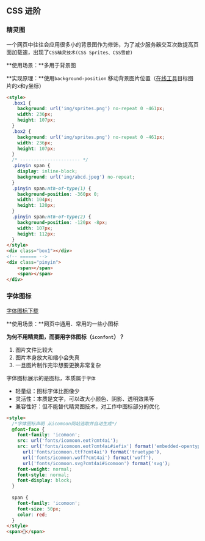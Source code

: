 ## CSS 进阶

### 精灵图

一个网页中往往会应用很多小的背景图作为修饰，为了减少服务器交互次数提高页面加载速，出现了`CSS精灵技术(CSS Sprites、CSS雪碧)`

**使用场景：**多用于背景图

**实现原理：**使用`background-position` 移动背景图片位置（[在线工具](https://www.spritecow.com/)目标图片的x和y坐标）

```html
<style>
  .box1 {
    background: url('img/sprites.png') no-repeat 0 -461px;
    width: 236px;
    height: 107px;
  }
  .box2 {
    background: url('img/sprites.png') no-repeat 0 -461px;
    width: 236px;
    height: 107px;
  }
  /* ---------------------- */
  .pinyin span {
    display: inline-block;
    background: url('img/abcd.jpeg') no-repeat;
  }
  .pinyin span:nth-of-type(1) {
    background-position: -360px 0;
    width: 104px;
    height: 120px;
  }
  .pinyin span:nth-of-type(2) {
    background-position: -120px -8px;
    width: 107px;
    height: 112px;
  }
</style>
<div class="box1"></div>
<!-- ====== -->
<div class="pinyin">
    <span></span>
    <span></span>
</div>
```

### 字体图标

[字体图标下载](https://icomoon.io/app/#/select)

**使用场景：**网页中通用、常用的一些小图标

**为何不用精灵图，而要用字体图标（`iconfont`）？**

1. 图片文件比较大
2. 图片本身放大和缩小会失真
3. 一旦图片制作完毕想要更换非常复杂

字体图标展示的是图标，本质属于`字体`

- 轻量级：图标字体比图像少
- 灵活性：本质是文字，可以改大小颜色、阴影、透明效果等
- 兼容性好：但不能替代精灵图技术，对工作中图标部分的优化

```html
<style>
  /*字体图标声明 从icomoon网站选取并自动生成*/
  @font-face {
    font-family: 'icomoon';
    src: url('fonts/icomoon.eot?cmt4ai');
    src: url('fonts/icomoon.eot?cmt4ai#iefix') format('embedded-opentype'),
      url('fonts/icomoon.ttf?cmt4ai') format('truetype'),
      url('fonts/icomoon.woff?cmt4ai') format('woff'),
      url('fonts/icomoon.svg?cmt4ai#icomoon') format('svg');
    font-weight: normal;
    font-style: normal;
    font-display: block;
  }
  
  span {
    font-family: 'icomoon';
    font-size: 50px;
    color: red;
  }
</style>
<span></span>
```



